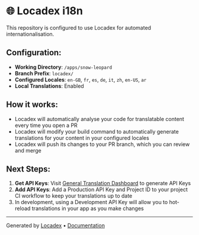 # 🌐 Locadex i18n

This repository is configured to use Locadex for automated internationalisation.

## Configuration:

- **Working Directory**: `/apps/snow-leopard`
- **Branch Prefix**: `locadex/`
- **Configured Locales**: `en-GB`, `fr`, `es`, `de`, `it`, `zh`, `en-US`, `ar`
- **Local Translations**: Enabled

## How it works:

- Locadex will automatically analyse your code for translatable content every time you open a PR
- Locadex will modify your build command to automatically generate translations for your content in your configured locales
- Locadex will push its changes to your PR branch, which you can review and merge

## Next Steps:
1. **Get API Keys**: Visit [General Translation Dashboard](https://dash.generaltranslation.com) to generate API Keys
2. **Add API Keys**: Add a Production API Key and Project ID to your project CI workflow to keep your translations up to date
3. In development, using a Development API Key will allow you to hot-reload translations in your app as you make changes

---

Generated by [Locadex](https://generaltranslation.com) • [Documentation](https://generaltranslation.com/docs)
